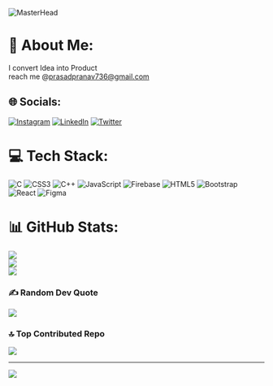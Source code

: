 ![MasterHead](https://media2.giphy.com/media/f3iwJFOVOwuy7K6FFw/giphy.gif?cid=ecf05e47n95r6o1j2gigbmi1s1tc1pin8rs8eb79dbxuf1ov&ep=v1_gifs_related&rid=giphy.gif&ct=g)
# 💫 About Me:
I convert Idea into Product <br>reach me @prasadpranav736@gmail.com
<!--<img align="right" alt="coding" style="border-radius: 50%; width: 300px; height: 300px;"   src= "https://media3.giphy.com/media/qgQUggAC3Pfv687qPC/giphy.gif?cid=ecf05e477eh1wh5hejfraaex8q9l52uw74rr2tnv35dx77ai&ep=v1_gifs_search&rid=giphy.gif&ct=g"> -->

## 🌐 Socials:
[![Instagram](https://img.shields.io/badge/Instagram-%23E4405F.svg?logo=Instagram&logoColor=white)](https://instagram.com/pranav_736) [![LinkedIn](https://img.shields.io/badge/LinkedIn-%230077B5.svg?logo=linkedin&logoColor=white)](https://www.linkedin.com/in/pranav-prasad-90b084252/) [![Twitter](https://img.shields.io/badge/Twitter-%231DA1F2.svg?logo=Twitter&logoColor=white)](https://twitter.com/PranavP_16) 

# 💻 Tech Stack:
![C](https://img.shields.io/badge/c-%2300599C.svg?style=for-the-badge&logo=c&logoColor=white) ![CSS3](https://img.shields.io/badge/css3-%231572B6.svg?style=for-the-badge&logo=css3&logoColor=white) ![C++](https://img.shields.io/badge/c++-%2300599C.svg?style=for-the-badge&logo=c%2B%2B&logoColor=white) ![JavaScript](https://img.shields.io/badge/javascript-%23323330.svg?style=for-the-badge&logo=javascript&logoColor=%23F7DF1E) ![Firebase](https://img.shields.io/badge/firebase-%23039BE5.svg?style=for-the-badge&logo=firebase) ![HTML5](https://img.shields.io/badge/html5-%23E34F26.svg?style=for-the-badge&logo=html5&logoColor=white) ![Bootstrap](https://img.shields.io/badge/bootstrap-%23563D7C.svg?style=for-the-badge&logo=bootstrap&logoColor=white) ![React](https://img.shields.io/badge/react-%2320232a.svg?style=for-the-badge&logo=react&logoColor=%2361DAFB)   	![Figma](https://img.shields.io/badge/figma-%23F24E1E.svg?style=for-the-badge&logo=figma&logoColor=white)
# 📊 GitHub Stats:
![](https://github-readme-stats.vercel.app/api?username=theashhar&theme=dark&hide_border=false&include_all_commits=false&count_private=false)<br/>
![](https://github-readme-streak-stats.herokuapp.com/?user=theashhar&theme=dark&hide_border=false)<br/>
![](https://github-readme-stats.vercel.app/api/top-langs/?username=theashhar&theme=dark&hide_border=false&include_all_commits=false&count_private=false&layout=compact)

### ✍️ Random Dev Quote
![](https://quotes-github-readme.vercel.app/api?type=horizontal&theme=merko)

### 🔝 Top Contributed Repo
![](https://github-contributor-stats.vercel.app/api?username=theashhar&limit=5&theme=dark&combine_all_yearly_contributions=true)

---
[![](https://visitcount.itsvg.in/api?id=theashhar&icon=0&color=0)](https://visitcount.itsvg.in)

<!-- Proudly created with GPRM ( https://gprm.itsvg.in ) -->
